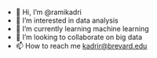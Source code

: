 - 👋 Hi, I’m @ramikadri
- 👀 I’m interested in data analysis
- 🌱 I’m currently learning machine learning
- 💞️ I’m looking to collaborate on big data
- 📫 How to reach me kadrir@brevard.edu

<!---
ramikadri/ramikadri is a ✨ special ✨ repository because its `README.md` (this file) appears on your GitHub profile.
You can click the Preview link to take a look at your changes.
--->
